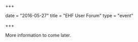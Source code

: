 +++

date = "2016-05-27"
title = "EHF User Forum"
type = "event"

+++

More information to come later.

